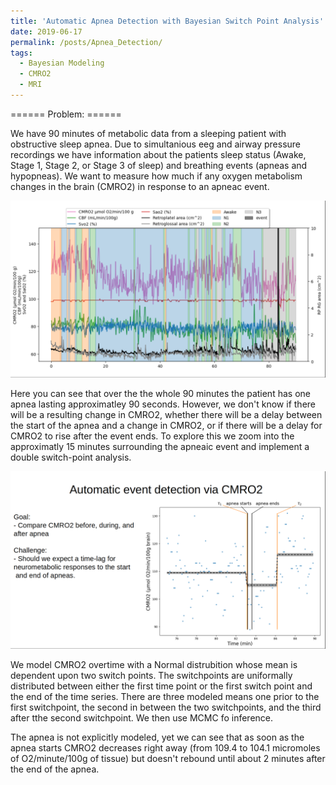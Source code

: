 ```yaml
---
title: 'Automatic Apnea Detection with Bayesian Switch Point Analysis'
date: 2019-06-17
permalink: /posts/Apnea_Detection/
tags:
  - Bayesian Modeling
  - CMRO2
  - MRI
---
```



====== Problem: ======

We have 90 minutes of metabolic data from a sleeping patient with obstructive sleep apnea. Due to simultanious eeg and airway pressure recordings we have information about the patients sleep status (Awake, Stage 1, Stage 2, or Stage 3 of sleep) and breathing events (apneas and hypopneas). We want to measure how much if any oxygen metabolism changes in the brain (CMRO2) in response to an apneac event.

![ Time course of patient sleep](../images/_post1/All_Metabolic.png)

Here you can see that over the the whole 90 minutes the patient has one apnea lasting approximatley 90 seconds. However, we don't know if there will be a resulting change in CMRO2, whether there will be a delay between the start of the apnea and a change in CMRO2, or if there will be a delay for CMRO2 to rise after the event ends. To explore this we zoom into the approximatly 15 minutes surrounding the apneaic event and implement a double switch-point analysis.

![ Switch Point](../images/_post1/Apnea_Detection.png)

We model CMRO2 overtime with a Normal distrubition whose mean is dependent upon two switch points. The switchpoints are uniformally distributed between either the first time point or the first switch point and the end of the time series. There are three modeled means one prior to the first switchpoint, the second in between the two switchpoints, and the third after tthe second switchpoint. We then use MCMC fo inference.

The apnea is not explicitly modeled, yet we can see that as soon as the apnea starts CMRO2 decreases right away (from 109.4 to 104.1 micromoles of O2/minute/100g of tissue) but doesn't rebound until about 2 minutes after the end of the apnea.





